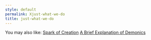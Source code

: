 ```yaml
---
style: default
permalink: Xjust-what-we-do
title: just-what-we-do
---
```

You may also like:
[Spark of Creation](http://scp-wiki.net/spark-of-creation)
[A Brief Explanation of Demonics](http://scp-wiki.net/a-brief-explanation-on-demonics)